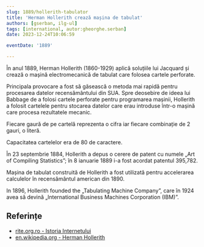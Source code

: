 ```yaml
---
slug: 1889/hollerith-tabulator
title: 'Herman Hollerith crează mașina de tabulat'
authors: [gserban, ilg-ul]
tags: [international, autor:gheorghe.serban]
date: 2023-12-24T10:06:59

eventDate: '1889'

---
```


În anul 1889, Herman Hollerith (1860-1929) aplică soluțiile
lui Jacquard și crează o mașină electromecanică de tabulat care
folosea cartele perforate.

<!-- truncate -->

Principala provocare a fost să găsească o metoda mai rapidă
pentru procesarea datelor recensământului din SUA. Spre deosebire
de ideea lui Babbage de a folosi cartele perforate pentru programarea
mașinii, Hollerith a folosit cartelele pentru stocarea datelor
care erau introduse într-o mașină care procesa rezultatele mecanic.

Fiecare gaură de pe cartelă reprezenta o cifra iar fiecare combinație
de 2 gauri, o literă.

Capacitatea cartelelor era de 80 de caractere.

În 23 septembrie 1884, Hollerith a depus o cerere de patent cu numele „Art of Compiling Statistics”; în 8 ianuarie 1889 i-a fost acordat patentul 395,782.

Mașina de tabulat construită de Hollerith a fost utilizată pentru accelerarea
calculelor în recensământul american din 1890.

In 1896, Hollerith founded the „Tabulating Machine Company”,
care în 1924 avea să devină „International Business Machines Corporation (IBM)”.

## Referințe

- [rite.org.ro - Istoria Internetului](https://rite.org.ro/istoria-internetului/)
- [en.wikipedia.org - Herman Hollerith](https://en.wikipedia.org/wiki/Herman_Hollerith)
